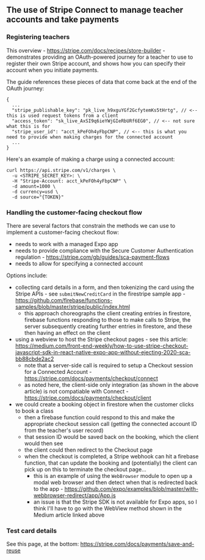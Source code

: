 ## The use of Stripe Connect to manage teacher accounts and take payments

### Registering teachers

This overview - https://stripe.com/docs/recipes/store-builder - demonstrates providing an OAuth-powered journey for a teacher to use
to register their own Stripe account, and shows how you can specify their account when you initiate payments.

The guide references these pieces of data that come back at the end of the OAuth journey:

```
{
  ...
  "stripe_publishable_key": "pk_live_h9xguYGf2GcfytemKs5tHrtg", // <-- this is used request tokens from a client
  "access_token": "sk_live_AxSI9q6ieYWjGIeRbURf6EG0", // <-- not sure what this is for
  "stripe_user_id": "acct_kPeFOh4yFbpCNP", // <-- this is what you need to provide when making charges for the connected account
  ...
}
```

Here's an example of making a charge using a connected account:

```
curl https://api.stripe.com/v1/charges \
  -u <STRIPE_SECRET_KEY>: \
  -H "Stripe-Account: acct_kPeFOh4yFbpCNP" \
  -d amount=1000 \
  -d currency=usd \
  -d source="{TOKEN}"
```

### Handling the customer-facing checkout flow

There are several factors that constrain the methods we can use to implement a customer-facing checkout flow:

* needs to work with a managed Expo app
* needs to provide compliance with the Secure Customer Authentication regulation - https://stripe.com/gb/guides/sca-payment-flows
* needs to allow for specifying a connected account

Options include:

* collecting card details in a form, and then tokenizing the card using the Stripe APIs - see `submitNewCreditCard`
in the firestripe sample app - https://github.com/firebase/functions-samples/blob/master/stripe/public/index.html
  * this approach choreographs the client creating entries in firestore, firebase functions responding to those to make
  calls to Stripe, the server subsequently creating further entries in firestore, and these then having an effect on the client
* using a webview to host the Stripe checkout pages - see this article: https://medium.com/front-end-weekly/how-to-use-stripe-checkout-javascript-sdk-in-react-native-expo-app-without-ejecting-2020-sca-bb88cbde2ac2
  * note that a server-side call is required to setup a Checkout session for a Connected Account - https://stripe.com/docs/payments/checkout/connect
  * as noted here, the client-side only integration (as shown in the above article) is not compatiable with Connect - https://stripe.com/docs/payments/checkout/client
* we could create a booking object in firestore when the customer clicks to book a class
  * then a firebase function could respond to this and make the appropriate checkout session call (getting the connected account ID from the teacher's user record)
  * that session ID would be saved back on the booking, which the client would then see
  * the client could then redirect to the Checkout page
  * when the checkout is completed, a Stripe webhook can hit a firebase function, that can update the booking and (potentially) the client can pick up on this
  to terminate the checkout page...
    * this is an example of using the `WebBrowser` module to open up a modal web browser and then detect when that is redirected back to the app - https://github.com/expo/examples/blob/master/with-webbrowser-redirect/app/App.js
    * an issue is that the Stripe SDK is not available for Expo apps, so I think I'll have to go with the WebView method shown in the Medium article linked above

### Test card details

See this page, at the bottom: https://stripe.com/docs/payments/save-and-reuse